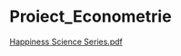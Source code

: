 # Proiect_Econometrie

[Happiness Science Series.pdf](https://github.com/catinaada/Proiect_Econometrie/files/11788913/Happiness.Science.Series.pdf)
